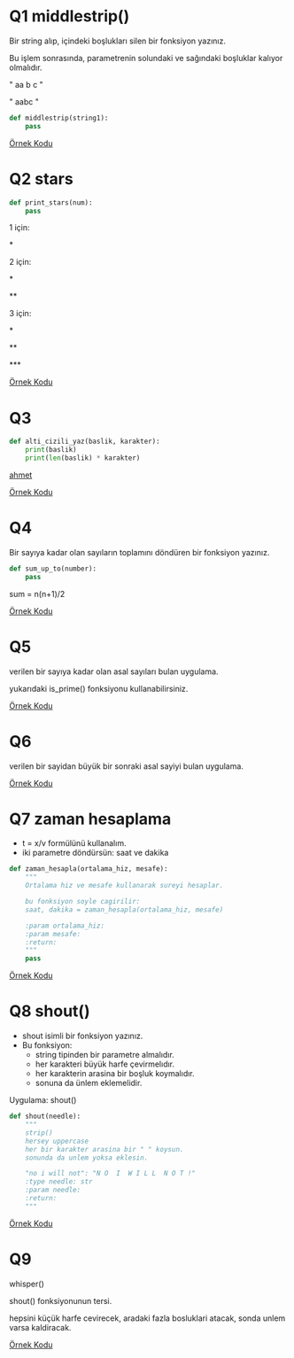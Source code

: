 # Q1 middlestrip()
Bir string alıp, içindeki boşlukları silen bir fonksiyon yazınız.

Bu işlem sonrasında, parametrenin solundaki ve sağındaki boşluklar kalıyor olmalıdır.

"   aa b c   "

"   aabc   "

```python
def middlestrip(string1):
    pass
```


[Örnek Kodu](quest_01.py)

# Q2 stars
```python
def print_stars(num):
    pass
```

1 için:

\*

2 için:

\*

**

3 için:

\*

**

\*\*\*


[Örnek Kodu](quest_02.py)

# Q3
```python
def alti_cizili_yaz(baslik, karakter):
    print(baslik)
    print(len(baslik) * karakter)
```


<ins>ahmet</ins>



[Örnek Kodu](quest_03.py)

# Q4
Bir sayıya kadar olan sayıların toplamını döndüren bir fonksiyon yazınız.
```python
def sum_up_to(number):
    pass
```

sum = n(n+1)/2


[Örnek Kodu](quest_04.py)

# Q5
verilen bir sayıya kadar olan asal sayıları bulan uygulama. 

yukarıdaki is_prime() fonksiyonu kullanabilirsiniz.


[Örnek Kodu](quest_05.py)

# Q6
verilen bir sayidan büyük bir sonraki asal sayiyi bulan uygulama.

[Örnek Kodu](quest_06.py)

# Q7 zaman hesaplama
* t = x/v formülünü kullanalım.
* iki parametre döndürsün: saat ve dakika

```python
def zaman_hesapla(ortalama_hiz, mesafe):
    """
    Ortalama hiz ve mesafe kullanarak sureyi hesaplar.

    bu fonksiyon soyle cagirilir:
    saat, dakika = zaman_hesapla(ortalama_hiz, mesafe)

    :param ortalama_hiz:
    :param mesafe:
    :return:
    """
    pass
```


[Örnek Kodu](quest_07.py)

# Q8 shout()
* shout isimli bir fonksiyon yazınız.
* Bu fonksiyon:
    * string tipinden bir parametre almalıdır.
    * her karakteri büyük harfe çevirmelıdır.
    * her karakterin arasina bir boşluk koymalıdır.
    * sonuna da ünlem eklemelidir.

Uygulama: shout()
```python
def shout(needle):
    """
    strip()
    hersey uppercase
    her bir karakter arasina bir " " koysun.
    sonunda da unlem yoksa eklesin.

    "no i will not": "N O  I  W I L L  N O T !"
    :type needle: str
    :param needle:
    :return:
    """
```
    

[Örnek Kodu](quest_08.py)
    
# Q9
whisper()

shout() fonksiyonunun tersi.

hepsini küçük harfe cevirecek, aradaki fazla bosluklari atacak, sonda unlem varsa kaldiracak.


[Örnek Kodu](quest_09.py)
